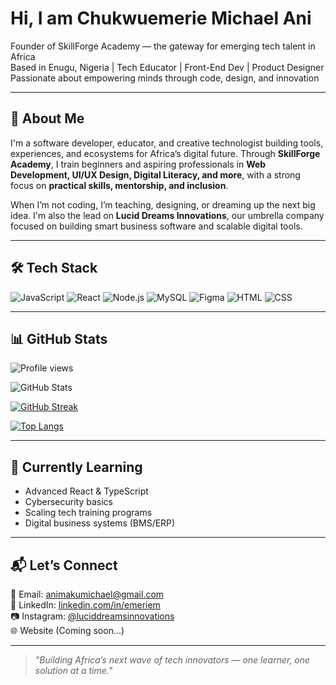 # Hi, I am Chukwuemerie Michael Ani

Founder of SkillForge Academy — the gateway for emerging tech talent in Africa  
Based in Enugu, Nigeria | Tech Educator | Front-End Dev | Product Designer  
Passionate about empowering minds through code, design, and innovation

---

## 🚀 About Me

I'm a software developer, educator, and creative technologist building tools, experiences, and ecosystems for Africa’s digital future. Through **SkillForge Academy**, I train beginners and aspiring professionals in **Web Development, UI/UX Design, Digital Literacy, and more**, with a strong focus on **practical skills, mentorship, and inclusion**.

When I’m not coding, I’m teaching, designing, or dreaming up the next big idea. I'm also the lead on **Lucid Dreams Innovations**, our umbrella company focused on building smart business software and scalable digital tools.

---

## 🛠️ Tech Stack

![JavaScript](https://img.shields.io/badge/Code-JavaScript-yellow)
![React](https://img.shields.io/badge/Framework-React-blue)
![Node.js](https://img.shields.io/badge/Backend-Node.js-brightgreen)
![MySQL](https://img.shields.io/badge/Database-MySQL-blue)
![Figma](https://img.shields.io/badge/Design-Figma-red)
![HTML](https://img.shields.io/badge/Markup-HTML-orange)
![CSS](https://img.shields.io/badge/Styling-CSS-blue)

---

## 📊 GitHub Stats

![Profile views](https://komarev.com/ghpvc/?username=emeriem&color=blue)

![GitHub Stats](https://github-readme-stats.vercel.app/api?username=emeriem&show_icons=true&theme=radical)

[![GitHub Streak](https://streak-stats.demolab.com?user=emeriem&theme=radical)](https://git.io/streak-stats)

[![Top Langs](https://github-readme-stats.vercel.app/api/top-langs/?username=emeriem&layout=compact&theme=radical)](https://github.com/emeriem)

---

## 🌱 Currently Learning

- Advanced React & TypeScript
- Cybersecurity basics
- Scaling tech training programs
- Digital business systems (BMS/ERP)

---

## 📬 Let’s Connect

📩 Email: animakumichael@gmail.com  
🔗 LinkedIn: [linkedin.com/in/emeriem](https://linkedin.com/in/emeriem)  
📷 Instagram: [@luciddreamsinnovations](https://instagram.com/luciddreamsinnovations)  
🌐 Website (Coming soon...)

---

> *"Building Africa’s next wave of tech innovators — one learner, one solution at a time."*